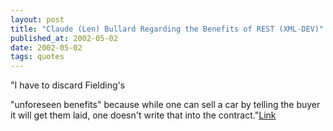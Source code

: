 ```yaml
---
layout: post
title: "Claude (Len) Bullard Regarding the Benefits of REST (XML-DEV)"
published_at: 2002-05-02
date: 2002-05-02
tags: quotes
---
```


"I have to discard Fielding's   

"unforeseen benefits" because while one can sell a car by telling the buyer it will get them laid, one doesn't write that into the contract."[Link]()  
